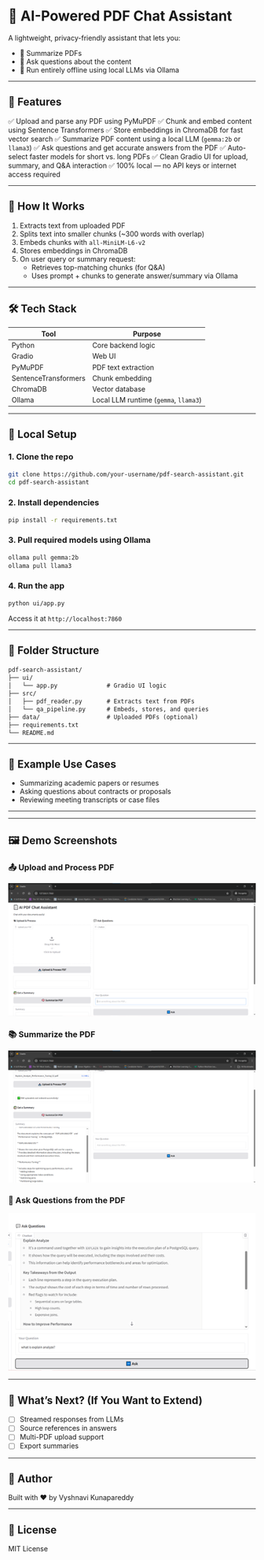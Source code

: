 
# 📄 AI-Powered PDF Chat Assistant

A lightweight, privacy-friendly assistant that lets you:
- 🧠 Summarize PDFs
- 💬 Ask questions about the content
- 💾 Run entirely offline using local LLMs via Ollama

---

## 🚀 Features

✅ Upload and parse any PDF using PyMuPDF
✅ Chunk and embed content using Sentence Transformers
✅ Store embeddings in ChromaDB for fast vector search
✅ Summarize PDF content using a local LLM (`gemma:2b` or `llama3`)
✅ Ask questions and get accurate answers from the PDF
✅ Auto-select faster models for short vs. long PDFs
✅ Clean Gradio UI for upload, summary, and Q&A interaction
✅ 100% local — no API keys or internet access required

---

## 🧠 How It Works

1. Extracts text from uploaded PDF
2. Splits text into smaller chunks (~300 words with overlap)
3. Embeds chunks with `all-MiniLM-L6-v2`
4. Stores embeddings in ChromaDB
5. On user query or summary request:
   - Retrieves top-matching chunks (for Q&A)
   - Uses prompt + chunks to generate answer/summary via Ollama

---

## 🛠 Tech Stack

| Tool            | Purpose                        |
|-----------------|--------------------------------|
| Python          | Core backend logic             |
| Gradio          | Web UI                         |
| PyMuPDF         | PDF text extraction            |
| SentenceTransformers | Chunk embedding            |
| ChromaDB        | Vector database                |
| Ollama          | Local LLM runtime (`gemma`, `llama3`) |

---

## 🧪 Local Setup

### 1. Clone the repo

```bash
git clone https://github.com/your-username/pdf-search-assistant.git
cd pdf-search-assistant
```

### 2. Install dependencies

```bash
pip install -r requirements.txt
```

### 3. Pull required models using Ollama

```bash
ollama pull gemma:2b
ollama pull llama3
```

### 4. Run the app

```bash
python ui/app.py
```

Access it at `http://localhost:7860`

---

## 📂 Folder Structure

```
pdf-search-assistant/
├── ui/
│   └── app.py              # Gradio UI logic
├── src/
│   ├── pdf_reader.py       # Extracts text from PDFs
│   └── qa_pipeline.py      # Embeds, stores, and queries
├── data/                   # Uploaded PDFs (optional)
├── requirements.txt
└── README.md
```

---

## 🎯 Example Use Cases

- Summarizing academic papers or resumes
- Asking questions about contracts or proposals
- Reviewing meeting transcripts or case files

---
---

## 🖼️ Demo Screenshots

### 📤 Upload and Process PDF
![Upload PDF](images/pdf_upload.png)

### 📚 Summarize the PDF
![Summarize PDF](images/summarize.png)

### 💬 Ask Questions from the PDF
![Chat with PDF](images/chat.png)

---
## 📌 What’s Next? (If You Want to Extend)

- [ ] Streamed responses from LLMs
- [ ] Source references in answers
- [ ] Multi-PDF upload support
- [ ] Export summaries

---

## 👤 Author

Built with ❤️ by Vyshnavi Kunapareddy


---

## 🪪 License

MIT License
